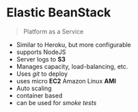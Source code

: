 # Elastic BeanStack


> Platform as a Service

- Similar to Heroku, but more configurable
- supports NodeJS
- Server logs to **S3**
- Manages capacity, load-balancing, etc.
- Uses *git* to deploy
- uses micro **EC2** Amazon Linux **AMI**
- Auto scaling
- container based
- can be used for *smoke tests*
